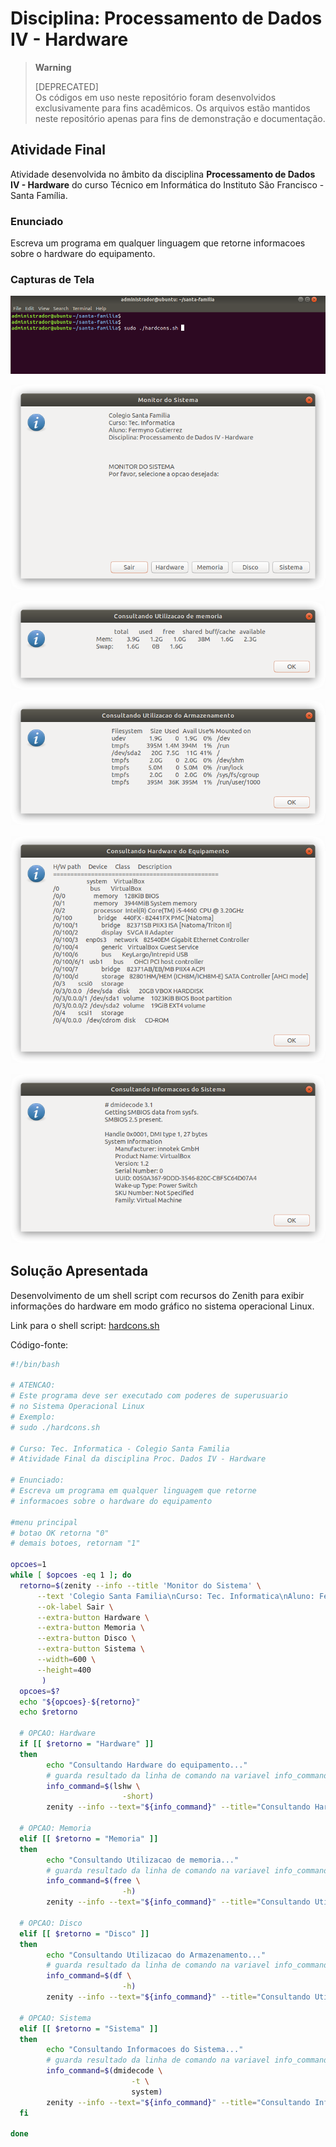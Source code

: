 # Disciplina: Processamento de Dados IV - Hardware

> **Warning**
> 
> [DEPRECATED]  
> Os códigos em uso neste repositório foram desenvolvidos exclusivamente para fins acadêmicos. Os arquivos estão mantidos neste repositório apenas para fins de demonstração e documentação.  


## Atividade Final

Atividade desenvolvida no âmbito da disciplina **Processamento de Dados IV - Hardware** do curso Técnico em Informática do Instituto São Francisco - Santa Família.

### Enunciado

Escreva um programa em qualquer linguagem que retorne informacoes sobre o hardware do equipamento.

### Capturas de Tela

![Execução em linha de comando](images/screenshot-00.png)

![Menu Principal](images/screenshot-01.png)

![Consulta de Memória RAM](images/screenshot-02.png)

![Consulta de Utilização de Espaço em Disco](images/screenshot-03.png)

![Consulta de Hardware](images/screenshot-04.png)

![Consulta de Informações do Sistema](images/screenshot-05.png)

## Solução Apresentada

Desenvolvimento de um shell script com recursos do Zenith para exibir informações do hardware em modo gráfico no sistema operacional Linux.  

Link para o shell script: <a href="https://github.com/fermyno/postsecondary-technical-information-technology/blob/main/proc-dados-iv-hardware/src/hardcons.sh">hardcons.sh</a>

Código-fonte:  

```bash
#!/bin/bash

# ATENCAO:
# Este programa deve ser executado com poderes de superusuario
# no Sistema Operacional Linux
# Exemplo:
# sudo ./hardcons.sh

# Curso: Tec. Informatica - Colegio Santa Familia
# Atividade Final da disciplina Proc. Dados IV - Hardware

# Enunciado:
# Escreva um programa em qualquer linguagem que retorne
# informacoes sobre o hardware do equipamento

#menu principal
# botao OK retorna "0"
# demais botoes, retornam "1"

opcoes=1 
while [ $opcoes -eq 1 ]; do
  retorno=$(zenity --info --title 'Monitor do Sistema' \
      --text 'Colegio Santa Familia\nCurso: Tec. Informatica\nAluno: Fermyno Gutierrez\nDisciplina: Processamento de Dados IV - Hardware\n\n\n\nMONITOR DO SISTEMA\nPor favor, selecione a opcao desejada:' \
      --ok-label Sair \
      --extra-button Hardware \
      --extra-button Memoria \
      --extra-button Disco \
      --extra-button Sistema \
      --width=600 \
      --height=400
       )
  opcoes=$?
  echo "${opcoes}-${retorno}"
  echo $retorno
  
  # OPCAO: Hardware
  if [[ $retorno = "Hardware" ]]
  then
        echo "Consultando Hardware do equipamento..."
		# guarda resultado da linha de comando na variavel info_command
        info_command=$(lshw \
                         -short)
        zenity --info --text="${info_command}" --title="Consultando Hardware do Equipamento" --width=600 height=400 2>/dev/null

  # OPCAO: Memoria
  elif [[ $retorno = "Memoria" ]]
  then
        echo "Consultando Utilizacao de memoria..."
		# guarda resultado da linha de comando na variavel info_command
        info_command=$(free \
                         -h)
        zenity --info --text="${info_command}" --title="Consultando Utilizacao de memoria" --width=600 height=400 2>/dev/null

  # OPCAO: Disco
  elif [[ $retorno = "Disco" ]]
  then
        echo "Consultando Utilizacao do Armazenamento..."
		# guarda resultado da linha de comando na variavel info_command
        info_command=$(df \
                         -h)
        zenity --info --text="${info_command}" --title="Consultando Utilizacao do Armazenamento" --width=600 height=400 2>/dev/null

  # OPCAO: Sistema
  elif [[ $retorno = "Sistema" ]]
  then
        echo "Consultando Informacoes do Sistema..."
		# guarda resultado da linha de comando na variavel info_command
        info_command=$(dmidecode \
                           -t \
                           system)
        zenity --info --text="${info_command}" --title="Consultando Informacoes do Sistema" --width=600 height=400 2>/dev/null
  fi

done
```
